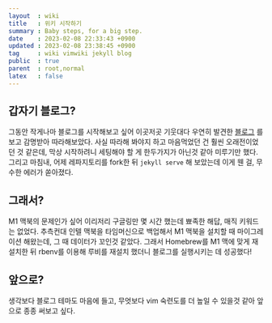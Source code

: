 ```yaml
---
layout  : wiki
title   : 위키 시작하기 
summary : Baby steps, for a big step.
date    : 2023-02-08 22:33:43 +0900
updated : 2023-02-08 23:38:45 +0900
tag     : wiki vimwiki jekyll blog 
public  : true
parent  : root,normal 
latex   : false
---
```


## 갑자기 블로그?

그동안 작게나마 블로그를 시작해보고 싶어 이곳저곳 기웃대다 우연히 발견한 [블로그](https://johngrib.github.io/) 를 보고 감명받아 따라해보았다.
사실 따라해 봐야지 하고 마음먹었던 건 훨씬 오래전이었던 것 같은데, 막상 시작하려니 세팅해야 할 게 한두가지가 아닌것 같아 미루기만 했다.
그리고 마침내, 어제 레파지토리를 fork한 뒤 `jekyll serve` 해 보았는데 이게 웬 걸, 무수한 에러가 쏟아졌다.

## 그래서?

M1 맥북의 문제인가 싶어 이리저리 구글링만 몇 시간 했는데 뾰족한 해답, 매직 키워드는 없었다. 추측컨대 인텔 맥북을 타임머신으로 백업해서 M1 맥북을 설치할 때 마이그레이션 해왔는데, 그 때 데이터가 꼬인것 같았다. 그래서 Homebrew를 M1 맥에 맞게 재설치한 뒤 rbenv를 이용해 루비를 재설치 했더니 블로그를 실행시키는 데 성공했다! 

## 앞으로?

생각보다 블로그 테마도 마음에 들고, 무엇보다 vim 숙련도를 더 높일 수 있을것 같아 앞으로 종종 써보고 싶다.
